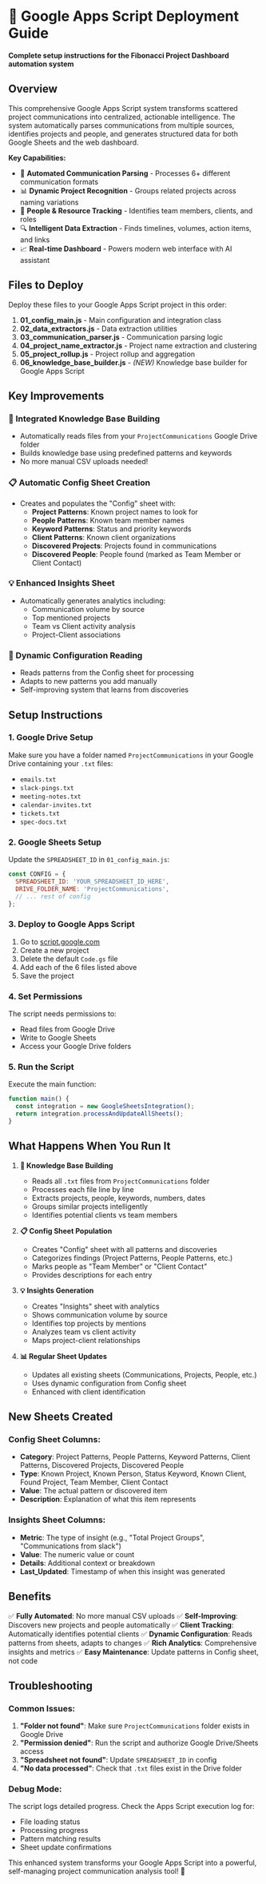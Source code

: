 # 🚀 Google Apps Script Deployment Guide

**Complete setup instructions for the Fibonacci Project Dashboard automation system**

## Overview

This comprehensive Google Apps Script system transforms scattered project communications into centralized, actionable intelligence. The system automatically parses communications from multiple sources, identifies projects and people, and generates structured data for both Google Sheets and the web dashboard.

**Key Capabilities:**
- 🤖 **Automated Communication Parsing** - Processes 6+ different communication formats
- 📊 **Dynamic Project Recognition** - Groups related projects across naming variations
- 👥 **People & Resource Tracking** - Identifies team members, clients, and roles
- 🔍 **Intelligent Data Extraction** - Finds timelines, volumes, action items, and links
- 📈 **Real-time Dashboard** - Powers modern web interface with AI assistant

## Files to Deploy

Deploy these files to your Google Apps Script project in this order:

1. **01_config_main.js** - Main configuration and integration class
2. **02_data_extractors.js** - Data extraction utilities
3. **03_communication_parser.js** - Communication parsing logic
4. **04_project_name_extractor.js** - Project name extraction and clustering
5. **05_project_rollup.js** - Project rollup and aggregation
6. **06_knowledge_base_builder.js** - *(NEW)* Knowledge base builder for Google Apps Script

## Key Improvements

### 🧠 Integrated Knowledge Base Building
- Automatically reads files from your `ProjectCommunications` Google Drive folder
- Builds knowledge base using predefined patterns and keywords
- No more manual CSV uploads needed!

### 📋 Automatic Config Sheet Creation
- Creates and populates the "Config" sheet with:
  - **Project Patterns**: Known project names to look for
  - **People Patterns**: Known team member names
  - **Keyword Patterns**: Status and priority keywords
  - **Client Patterns**: Known client organizations
  - **Discovered Projects**: Projects found in communications
  - **Discovered People**: People found (marked as Team Member or Client Contact)

### 💡 Enhanced Insights Sheet
- Automatically generates analytics including:
  - Communication volume by source
  - Top mentioned projects
  - Team vs Client activity analysis
  - Project-Client associations

### 🔄 Dynamic Configuration Reading
- Reads patterns from the Config sheet for processing
- Adapts to new patterns you add manually
- Self-improving system that learns from discoveries

## Setup Instructions

### 1. Google Drive Setup
Make sure you have a folder named `ProjectCommunications` in your Google Drive containing your `.txt` files:
- `emails.txt`
- `slack-pings.txt`
- `meeting-notes.txt`
- `calendar-invites.txt`
- `tickets.txt`
- `spec-docs.txt`

### 2. Google Sheets Setup
Update the `SPREADSHEET_ID` in `01_config_main.js`:
```javascript
const CONFIG = {
  SPREADSHEET_ID: 'YOUR_SPREADSHEET_ID_HERE',
  DRIVE_FOLDER_NAME: 'ProjectCommunications',
  // ... rest of config
};
```

### 3. Deploy to Google Apps Script
1. Go to [script.google.com](https://script.google.com)
2. Create a new project
3. Delete the default `Code.gs` file
4. Add each of the 6 files listed above
5. Save the project

### 4. Set Permissions
The script needs permissions to:
- Read files from Google Drive
- Write to Google Sheets
- Access your Google Drive folders

### 5. Run the Script
Execute the main function:
```javascript
function main() {
  const integration = new GoogleSheetsIntegration();
  return integration.processAndUpdateAllSheets();
}
```

## What Happens When You Run It

1. **🧠 Knowledge Base Building**
   - Reads all `.txt` files from `ProjectCommunications` folder
   - Processes each file line by line
   - Extracts projects, people, keywords, numbers, dates
   - Groups similar projects intelligently
   - Identifies potential clients vs team members

2. **📋 Config Sheet Population**
   - Creates "Config" sheet with all patterns and discoveries
   - Categorizes findings (Project Patterns, People Patterns, etc.)
   - Marks people as "Team Member" or "Client Contact"
   - Provides descriptions for each entry

3. **💡 Insights Generation**
   - Creates "Insights" sheet with analytics
   - Shows communication volume by source
   - Identifies top projects by mentions
   - Analyzes team vs client activity
   - Maps project-client relationships

4. **📊 Regular Sheet Updates**
   - Updates all existing sheets (Communications, Projects, People, etc.)
   - Uses dynamic configuration from Config sheet
   - Enhanced with client identification

## New Sheets Created

### Config Sheet Columns:
- **Category**: Project Patterns, People Patterns, Keyword Patterns, Client Patterns, Discovered Projects, Discovered People
- **Type**: Known Project, Known Person, Status Keyword, Known Client, Found Project, Team Member, Client Contact
- **Value**: The actual pattern or discovered item
- **Description**: Explanation of what this item represents

### Insights Sheet Columns:
- **Metric**: The type of insight (e.g., "Total Project Groups", "Communications from slack")
- **Value**: The numeric value or count
- **Details**: Additional context or breakdown
- **Last_Updated**: Timestamp of when this insight was generated

## Benefits

✅ **Fully Automated**: No more manual CSV uploads
✅ **Self-Improving**: Discovers new projects and people automatically
✅ **Client Tracking**: Automatically identifies potential clients
✅ **Dynamic Configuration**: Reads patterns from sheets, adapts to changes
✅ **Rich Analytics**: Comprehensive insights and metrics
✅ **Easy Maintenance**: Update patterns in Config sheet, not code

## Troubleshooting

### Common Issues:
1. **"Folder not found"**: Make sure `ProjectCommunications` folder exists in Google Drive
2. **"Permission denied"**: Run the script and authorize Google Drive/Sheets access
3. **"Spreadsheet not found"**: Update `SPREADSHEET_ID` in config
4. **"No data processed"**: Check that `.txt` files exist in the Drive folder

### Debug Mode:
The script logs detailed progress. Check the Apps Script execution log for:
- File loading status
- Processing progress
- Pattern matching results
- Sheet update confirmations

This enhanced system transforms your Google Apps Script into a powerful, self-managing project communication analysis tool! 🚀
